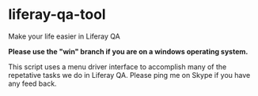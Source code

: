 liferay-qa-tool
===============

Make your life easier in Liferay QA

**Please use the "win" branch if you are on a windows operating system.**

This script uses a menu driver interface to accomplish many of the repetative tasks we do in Liferay QA. Please ping me on Skype if you have any feed back.
